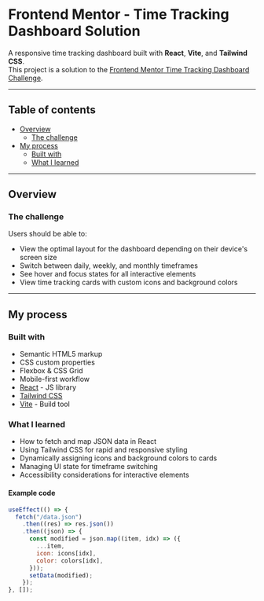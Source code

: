 # Frontend Mentor - Time Tracking Dashboard Solution

A responsive time tracking dashboard built with **React**, **Vite**, and **Tailwind CSS**.  
This project is a solution to the [Frontend Mentor Time Tracking Dashboard Challenge](https://www.frontendmentor.io/challenges/time-tracking-dashboard-UIQ7167Jw).

---

## Table of contents

- [Overview](#overview)
  - [The challenge](#the-challenge)
- [My process](#my-process)
  - [Built with](#built-with)
  - [What I learned](#what-i-learned)

---

## Overview

### The challenge

Users should be able to:

- View the optimal layout for the dashboard depending on their device's screen size
- Switch between daily, weekly, and monthly timeframes
- See hover and focus states for all interactive elements
- View time tracking cards with custom icons and background colors

---

## My process

### Built with

- Semantic HTML5 markup
- CSS custom properties
- Flexbox & CSS Grid
- Mobile-first workflow
- [React](https://reactjs.org/) - JS library
- [Tailwind CSS](https://tailwindcss.com/)
- [Vite](https://vitejs.dev/) - Build tool

### What I learned

- How to fetch and map JSON data in React
- Using Tailwind CSS for rapid and responsive styling
- Dynamically assigning icons and background colors to cards
- Managing UI state for timeframe switching
- Accessibility considerations for interactive elements

#### Example code

```jsx
useEffect(() => {
  fetch("/data.json")
    .then((res) => res.json())
    .then((json) => {
      const modified = json.map((item, idx) => ({
        ...item,
        icon: icons[idx],
        color: colors[idx],
      }));
      setData(modified);
    });
}, []);